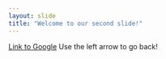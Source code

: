 ```yaml
---
layout: slide
title: "Welcome to our second slide!"
---
```

[Link to Google](https://www.google.com)
Use the left arrow to go back!
